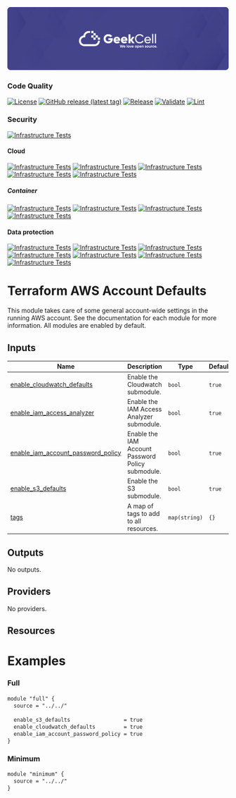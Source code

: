 <!-- BEGIN_TF_DOCS -->
[![Geek Cell GmbH](https://raw.githubusercontent.com/geekcell/.github/main/geekcell-github-banner.png)](https://www.geekcell.io/)

### Code Quality
[![License](https://img.shields.io/github/license/geekcell/terraform-aws-account-defaults)](https://github.com/geekcell/terraform-aws-account-defaults/blob/master/LICENSE)
[![GitHub release (latest tag)](https://img.shields.io/github/v/release/geekcell/terraform-aws-account-defaults?logo=github&sort=semver)](https://github.com/geekcell/terraform-aws-account-defaults/releases)
[![Release](https://github.com/geekcell/terraform-aws-account-defaults/actions/workflows/release.yaml/badge.svg)](https://github.com/geekcell/terraform-aws-account-defaults/actions/workflows/release.yaml)
[![Validate](https://github.com/geekcell/terraform-aws-account-defaults/actions/workflows/validate.yaml/badge.svg)](https://github.com/geekcell/terraform-aws-account-defaults/actions/workflows/validate.yaml)
[![Lint](https://github.com/geekcell/terraform-aws-account-defaults/actions/workflows/linter.yaml/badge.svg)](https://github.com/geekcell/terraform-aws-account-defaults/actions/workflows/linter.yaml)

### Security
[![Infrastructure Tests](https://www.bridgecrew.cloud/badges/github/geekcell/terraform-aws-account-defaults/general)](https://www.bridgecrew.cloud/link/badge?vcs=github&fullRepo=geekcell%2Fterraform-aws-account-defaults&benchmark=INFRASTRUCTURE+SECURITY)

#### Cloud
[![Infrastructure Tests](https://www.bridgecrew.cloud/badges/github/geekcell/terraform-aws-account-defaults/cis_aws)](https://www.bridgecrew.cloud/link/badge?vcs=github&fullRepo=geekcell%2Fterraform-aws-account-defaults&benchmark=CIS+AWS+V1.2)
[![Infrastructure Tests](https://www.bridgecrew.cloud/badges/github/geekcell/terraform-aws-account-defaults/cis_aws_13)](https://www.bridgecrew.cloud/link/badge?vcs=github&fullRepo=geekcell%2Fterraform-aws-account-defaults&benchmark=CIS+AWS+V1.3)
[![Infrastructure Tests](https://www.bridgecrew.cloud/badges/github/geekcell/terraform-aws-account-defaults/cis_azure)](https://www.bridgecrew.cloud/link/badge?vcs=github&fullRepo=geekcell%2Fterraform-aws-account-defaults&benchmark=CIS+AZURE+V1.1)
[![Infrastructure Tests](https://www.bridgecrew.cloud/badges/github/geekcell/terraform-aws-account-defaults/cis_azure_13)](https://www.bridgecrew.cloud/link/badge?vcs=github&fullRepo=geekcell%2Fterraform-aws-account-defaults&benchmark=CIS+AZURE+V1.3)
[![Infrastructure Tests](https://www.bridgecrew.cloud/badges/github/geekcell/terraform-aws-account-defaults/cis_gcp)](https://www.bridgecrew.cloud/link/badge?vcs=github&fullRepo=geekcell%2Fterraform-aws-account-defaults&benchmark=CIS+GCP+V1.1)

##### Container
[![Infrastructure Tests](https://www.bridgecrew.cloud/badges/github/geekcell/terraform-aws-account-defaults/cis_kubernetes_16)](https://www.bridgecrew.cloud/link/badge?vcs=github&fullRepo=geekcell%2Fterraform-aws-account-defaults&benchmark=CIS+KUBERNETES+V1.6)
[![Infrastructure Tests](https://www.bridgecrew.cloud/badges/github/geekcell/terraform-aws-account-defaults/cis_eks_11)](https://www.bridgecrew.cloud/link/badge?vcs=github&fullRepo=geekcell%2Fterraform-aws-account-defaults&benchmark=CIS+EKS+V1.1)
[![Infrastructure Tests](https://www.bridgecrew.cloud/badges/github/geekcell/terraform-aws-account-defaults/cis_gke_11)](https://www.bridgecrew.cloud/link/badge?vcs=github&fullRepo=geekcell%2Fterraform-aws-account-defaults&benchmark=CIS+GKE+V1.1)
[![Infrastructure Tests](https://www.bridgecrew.cloud/badges/github/geekcell/terraform-aws-account-defaults/cis_kubernetes)](https://www.bridgecrew.cloud/link/badge?vcs=github&fullRepo=geekcell%2Fterraform-aws-account-defaults&benchmark=CIS+KUBERNETES+V1.5)

#### Data protection
[![Infrastructure Tests](https://www.bridgecrew.cloud/badges/github/geekcell/terraform-aws-account-defaults/soc2)](https://www.bridgecrew.cloud/link/badge?vcs=github&fullRepo=geekcell%2Fterraform-aws-account-defaults&benchmark=SOC2)
[![Infrastructure Tests](https://www.bridgecrew.cloud/badges/github/geekcell/terraform-aws-account-defaults/pci)](https://www.bridgecrew.cloud/link/badge?vcs=github&fullRepo=geekcell%2Fterraform-aws-account-defaults&benchmark=PCI-DSS+V3.2)
[![Infrastructure Tests](https://www.bridgecrew.cloud/badges/github/geekcell/terraform-aws-account-defaults/pci_dss_v321)](https://www.bridgecrew.cloud/link/badge?vcs=github&fullRepo=geekcell%2Fterraform-aws-account-defaults&benchmark=PCI-DSS+V3.2.1)
[![Infrastructure Tests](https://www.bridgecrew.cloud/badges/github/geekcell/terraform-aws-account-defaults/iso)](https://www.bridgecrew.cloud/link/badge?vcs=github&fullRepo=geekcell%2Fterraform-aws-account-defaults&benchmark=ISO27001)
[![Infrastructure Tests](https://www.bridgecrew.cloud/badges/github/geekcell/terraform-aws-account-defaults/nist)](https://www.bridgecrew.cloud/link/badge?vcs=github&fullRepo=geekcell%2Fterraform-aws-account-defaults&benchmark=NIST-800-53)
[![Infrastructure Tests](https://www.bridgecrew.cloud/badges/github/geekcell/terraform-aws-account-defaults/hipaa)](https://www.bridgecrew.cloud/link/badge?vcs=github&fullRepo=geekcell%2Fterraform-aws-account-defaults&benchmark=HIPAA)
[![Infrastructure Tests](https://www.bridgecrew.cloud/badges/github/geekcell/terraform-aws-account-defaults/fedramp_moderate)](https://www.bridgecrew.cloud/link/badge?vcs=github&fullRepo=geekcell%2Fterraform-aws-account-defaults&benchmark=FEDRAMP+%28MODERATE%29)

# Terraform AWS Account Defaults

This module takes care of some general account-wide settings in the running AWS account. See the documentation for
each module for more information. All modules are enabled by default.

## Inputs

| Name | Description | Type | Default | Required |
|------|-------------|------|---------|:--------:|
| <a name="input_enable_cloudwatch_defaults"></a> [enable\_cloudwatch\_defaults](#input\_enable\_cloudwatch\_defaults) | Enable the Cloudwatch submodule. | `bool` | `true` | no |
| <a name="input_enable_iam_access_analyzer"></a> [enable\_iam\_access\_analyzer](#input\_enable\_iam\_access\_analyzer) | Enable the IAM Access Analyzer submodule. | `bool` | `true` | no |
| <a name="input_enable_iam_account_password_policy"></a> [enable\_iam\_account\_password\_policy](#input\_enable\_iam\_account\_password\_policy) | Enable the IAM Account Password Policy submodule. | `bool` | `true` | no |
| <a name="input_enable_s3_defaults"></a> [enable\_s3\_defaults](#input\_enable\_s3\_defaults) | Enable the S3 submodule. | `bool` | `true` | no |
| <a name="input_tags"></a> [tags](#input\_tags) | A map of tags to add to all resources. | `map(string)` | `{}` | no |

## Outputs

No outputs.

## Providers

No providers.

## Resources


# Examples
### Full
```hcl
module "full" {
  source = "../../"

  enable_s3_defaults                 = true
  enable_cloudwatch_defaults         = true
  enable_iam_account_password_policy = true
}
```

### Minimum
```hcl
module "minimum" {
  source = "../../"
}
```
<!-- END_TF_DOCS -->
